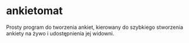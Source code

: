 # ankietomat
Prosty program do tworzenia ankiet, kierowany do szybkiego stworzenia ankiety na żywo i udostępnienia jej widowni.
